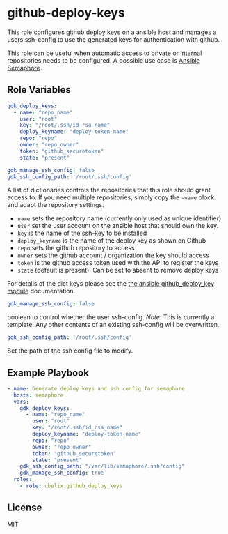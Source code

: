github-deploy-keys
=========

This role configures github deploy keys on a ansible host and manages
a users ssh-config to use the generated keys for authentication with github.

This role can be useful when automatic access to private or internal repositories
needs to be configured. A possible use case is [Ansible Semaphore](https://www.ansible-semaphore.com/).


Role Variables
--------------

```yaml
gdk_deploy_keys:
  - name: "repo_name"
    user: "root"
    key: "/root/.ssh/id_rsa_name"
    deploy_keyname: "deploy-token-name"
    repo: "repo"
    owner: "repo_owner"
    token: "github_securetoken"
    state: "present"

gdk_manage_ssh_config: false
gdk_ssh_config_path: '/root/.ssh/config'
```

A list of dictionaries controls the repositories that this role should grant access to. If you need multiple repositories, 
simply copy the `-name` block and adapt the repository settings. 

 * `name` sets the repository name (currently only used as unique identifier)
 * `user` set the user account on the ansible host that should own the key.
 * `key` is the name of the ssh-key to be installed
 * `deploy_keyname` is the name of the deploy key as shown on Github
 * `repo` sets the github repository to access
 * `owner` sets the github account / organization the key should access
 * `token` is the github access token used with the API to register the keys
 * `state` (default is present). Can be set to absent to remove deploy keys

For details of the dict keys please see the
[the ansible github_deploy_key module](https://docs.ansible.com/ansible/latest/collections/community/general/github_deploy_key_module.html)
documentation.

```yaml
gdk_manage_ssh_config: false
```

boolean to control whether the user ssh-config. *Note:* This is currently a template. Any other contents of an existing ssh-config will be overwritten.

```yaml
gdk_ssh_config_path: '/root/.ssh/config'
```
Set the path of the ssh config file to modify.


Example Playbook
----------------

```yaml
- name: Generate deploy keys and ssh config for semaphore
  hosts: semaphore
  vars:
    gdk_deploy_keys:
      - name: "repo_name"
        user: "root"
        key: "/root/.ssh/id_rsa_name"
        deploy_keyname: "deploy-token-name"
        repo: "repo"
        owner: "repo_owner"
        token: "github_securetoken"
        state: "present"
    gdk_ssh_config_path: "/var/lib/semaphore/.ssh/config"
    gdk_manage_ssh_config: true
  roles:
    - role: ubelix.github_deploy_keys
``` 

License
-------

MIT

